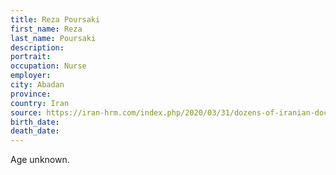 ```yaml
---
title: Reza Poursaki
first_name: Reza
last_name: Poursaki
description: 
portrait: 
occupation: Nurse
employer: 
city: Abadan
province: 
country: Iran
source: https://iran-hrm.com/index.php/2020/03/31/dozens-of-iranian-doctors-died-during-irans-coronavirus-crisis/
birth_date: 
death_date: 
---
```


Age unknown.